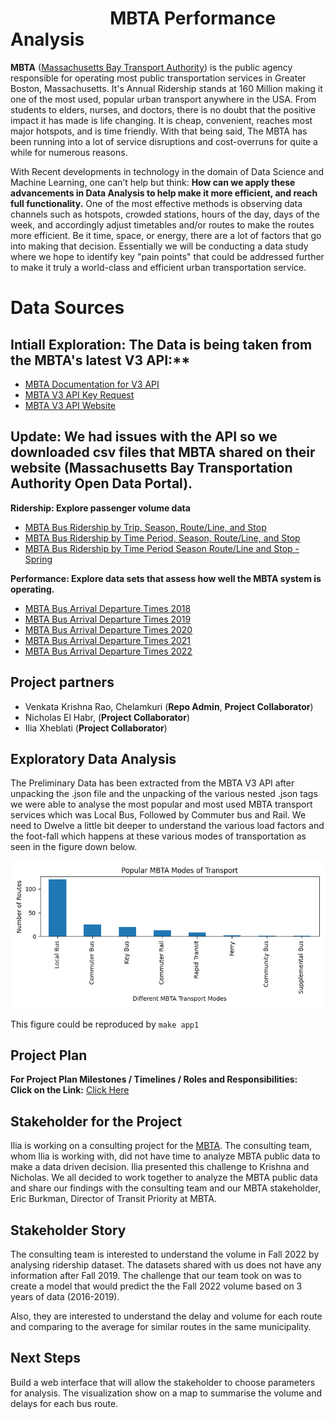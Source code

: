 # &nbsp; &nbsp;&nbsp;&nbsp;&nbsp;&nbsp; &nbsp;&nbsp;&nbsp;&nbsp;&nbsp;&nbsp;&nbsp;&nbsp;&nbsp;&nbsp;&nbsp;&nbsp;&nbsp;&nbsp;&nbsp;&nbsp;MBTA Performance Analysis

**MBTA** ([Massachusetts Bay Transport Authority](https://en.wikipedia.org/wiki/Massachusetts_Bay_Transportation_Authority)) is the public agency responsible for operating most public transportation services in Greater Boston, Massachusetts. It's Annual Ridership stands at 160 Million making it one of the most used, popular urban transport anywhere in the USA. From students to elders, nurses, and doctors, there is no doubt that the positive impact it has made is life changing. It is cheap, convenient, reaches most major hotspots, and is time friendly. With that being said, The MBTA has been running into a lot of service disruptions and cost-overruns for quite a while for numerous reasons.<br>

With Recent developments in technology in the domain of Data Science and Machine Learning, one can’t help but think: **How can we apply these advancements in Data Analysis to help make it more efficient, and reach full functionality.** One of the most effective methods is observing data channels such as hotspots, crowded stations, hours of the day, days of the week, and accordingly adjust timetables and/or routes to make the routes more efficient. Be it time, space, or energy, there are a lot of factors that go into making that decision. Essentially we will be conducting a data study where we hope to identify key "pain points" that could be addressed further to make it truly a world-class and efficient urban transportation service.<br>

# Data Sources

## Intiall Exploration: The Data is being taken from the MBTA's latest V3 API:**<br>

- [MBTA Documentation for V3 API](https://api-v3.mbta.com/docs/swagger/index.html)
- [MBTA V3 API Key Request](https://api-v3.mbta.com/portal)
- [MBTA V3 API Website](https://www.mbta.com/developers/v3-api)

## Update: We had issues with the API so we downloaded csv files that MBTA shared on their website (Massachusetts Bay Transportation Authority Open Data Portal).

**Ridership: Explore passenger volume data**

- [MBTA Bus Ridership by Trip, Season, Route/Line, and Stop](https://mbta-massdot.opendata.arcgis.com/datasets/MassDOT::mbta-bus-ridership-by-trip-season-route-line-and-stop/about) 
- [MBTA Bus Ridership by Time Period, Season, Route/Line, and Stop](https://mbta-massdot.opendata.arcgis.com/datasets/MassDOT::mbta-bus-ridership-by-time-period-season-route-line-and-stop/about)
- [MBTA Bus Ridership by Time Period Season Route/Line and Stop - Spring](https://mbta-massdot.opendata.arcgis.com/datasets/MassDOT::mbta-bus-ridership-by-time-period-season-route-line-and-stop-spring/about)

**Performance: Explore data sets that assess how well the MBTA system is operating.**

- [MBTA Bus Arrival Departure Times 2018](https://mbta-massdot.opendata.arcgis.com/datasets/mbta-bus-arrival-departure-times-2018/about)
- [MBTA Bus Arrival Departure Times 2019](https://mbta-massdot.opendata.arcgis.com/datasets/mbta-bus-arrival-departure-times-2019/about)
- [MBTA Bus Arrival Departure Times 2020](https://mbta-massdot.opendata.arcgis.com/datasets/mbta-bus-arrival-departure-times-2020/about)
- [MBTA Bus Arrival Departure Times 2021](https://mbta-massdot.opendata.arcgis.com/datasets/mbta-bus-arrival-departure-times-2021/about)
- [MBTA Bus Arrival Departure Times 2022](https://mbta-massdot.opendata.arcgis.com/datasets/mbta-bus-arrival-departure-times-2022/about)


## Project partners

- Venkata Krishna Rao, Chelamkuri (**Repo Admin**, **Project Collaborator**)
- Nicholas El Habr, (**Project Collaborator**)
- Ilia Xheblati (**Project Collaborator**)

## Exploratory Data Analysis

The Preliminary Data has been extracted from the MBTA V3 API after unpacking the .json file and the unpacking of the various nested .json tags we were able to analyse the 
most popular and most used MBTA transport services which was Local Bus, Followed by Commuter bus and Rail.
We need to Dwelve a little bit deeper to understand the various load factors and the foot-fall which happens at these various modes of transportation as seen in the figure down below. <br>

![Image Showing Popular MBTA Modes of Transportation Services](figures/mbta_modes_of_transport.png)

This figure could be reproduced by `make app1`

## Project Plan

**For Project Plan Milestones / Timelines / Roles and Responsibilities:** <br>
**Click on the Link:** [Click Here](plan.md)

## Stakeholder for the Project
Ilia is working on a consulting project for the [MBTA](https://www.linkedin.com/posts/be-edge_meet-the-team-massachusetts-bay-transportation-activity-6940316466185416704-K4YX?utm_source=linkedin_share&utm_medium=member_desktop_web). The consulting team, whom Ilia is working with, did not have time to analyze MBTA public data to make a data driven decision. Ilia presented this challenge to Krishna and Nicholas. We all decided to work together to analyze the MBTA public data and share our findings with the consulting team and our MBTA stakeholder, Eric Burkman, Director of Transit Priority at MBTA.

## Stakeholder Story
The consulting team is interested to understand the volume in Fall 2022 by analysing ridership dataset. The datasets shared with us does not have any information after Fall 2019. The challenge that our team took on was to create a model that would predict the the Fall 2022 volume based on 3 years of data (2016-2019).

Also, they are interested to understand the delay and volume for each route and comparing to the average for similar routes in the same municipality. 

## Next Steps
Build a web interface that will allow the stakeholder to choose parameters for analysis. The visualization show on a map to summarise the volume and delays for each bus route. 
